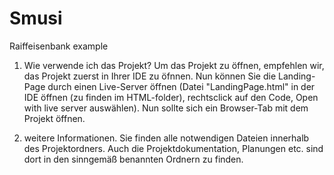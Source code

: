 # Smusi
Raiffeisenbank example

1. Wie verwende ich das Projekt?
Um das Projekt zu öffnen, empfehlen wir, das Projekt zuerst in Ihrer IDE zu öfnnen. Nun können Sie 
die Landing-Page durch einen Live-Server öffnen (Datei "LandingPage.html" in der IDE öffnen (zu finden im HTML-folder),
rechtsclick auf den Code, Open with live server auswählen).
Nun sollte sich ein Browser-Tab mit dem Projekt öffnen.

2. weitere Informationen.
Sie finden alle notwendigen Dateien innerhalb des Projektordners.
Auch die Projektdokumentation, Planungen etc. sind dort in den sinngemäß benannten Ordnern zu finden.
